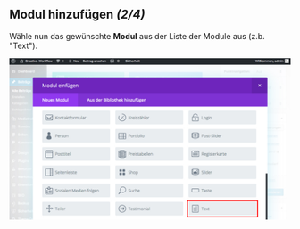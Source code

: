## Modul hinzufügen *(2/4)*

Wähle nun das gewünschte **Modul** aus der Liste der Module aus (z.b. "Text").

![image](./assets/modules_overview.jpg)
